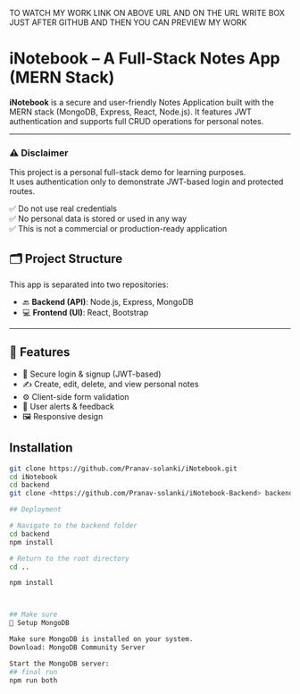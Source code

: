 
TO WATCH MY WORK LINK ON ABOVE URL AND ON THE URL WRITE BOX JUST AFTER GITHUB AND THEN YOU CAN PREVIEW MY WORK
# iNotebook – A Full-Stack Notes App (MERN Stack)

**iNotebook** is a secure and user-friendly Notes Application built with the MERN stack (MongoDB, Express, React, Node.js). It features JWT authentication and supports full CRUD operations for personal notes.

---
### ⚠️ Disclaimer

This project is a personal full-stack demo for learning purposes.  
It uses authentication only to demonstrate JWT-based login and protected routes.

✅ Do not use real credentials  
✅ No personal data is stored or used in any way  
✅ This is not a commercial or production-ready application


## 🗂️ Project Structure

This app is separated into two repositories:

- 🔙 **Backend (API)**: Node.js, Express, MongoDB  
- 💻 **Frontend (UI)**: React, Bootstrap

---

## 🚀 Features

- 🔐 Secure login & signup (JWT-based)
- ✍️ Create, edit, delete, and view personal notes
- ⚙️ Client-side form validation
- 🔔 User alerts & feedback
- 🖼️ Responsive design

## Installation

```bash
git clone https://github.com/Pranav-solanki/iNotebook.git
cd iNotebook
cd backend
git clone <https://github.com/Pranav-solanki/iNotebook-Backend> backend

## Deployment

# Navigate to the backend folder
cd backend
npm install

# Return to the root directory
cd ..

npm install



## Make sure
🧩 Setup MongoDB

Make sure MongoDB is installed on your system.
Download: MongoDB Community Server

Start the MongoDB server:
## final run
npm run both
